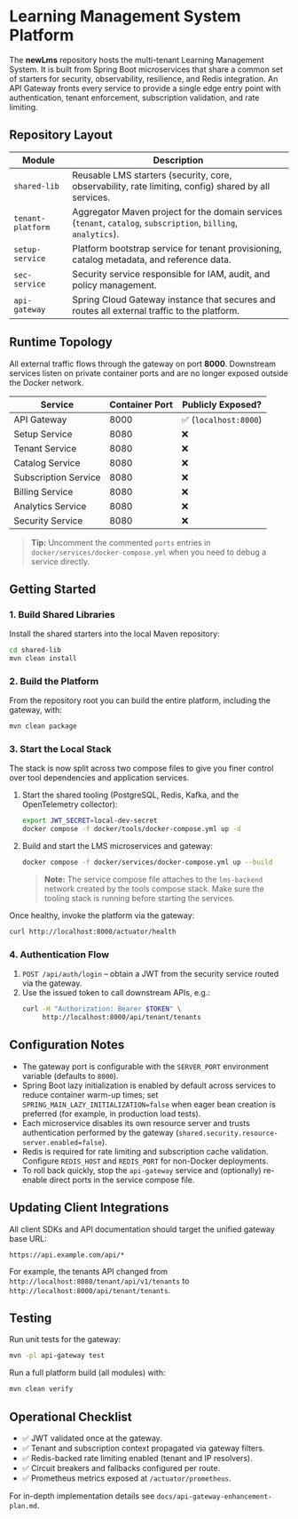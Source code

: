 # Learning Management System Platform

The **newLms** repository hosts the multi-tenant Learning Management System. It is built from
Spring Boot microservices that share a common set of starters for security, observability,
resilience, and Redis integration. An API Gateway fronts every service to provide a single edge
entry point with authentication, tenant enforcement, subscription validation, and rate limiting.

## Repository Layout

| Module | Description |
| ------ | ----------- |
| `shared-lib` | Reusable LMS starters (security, core, observability, rate limiting, config) shared by all services. |
| `tenant-platform` | Aggregator Maven project for the domain services (`tenant`, `catalog`, `subscription`, `billing`, `analytics`). |
| `setup-service` | Platform bootstrap service for tenant provisioning, catalog metadata, and reference data. |
| `sec-service` | Security service responsible for IAM, audit, and policy management. |
| `api-gateway` | Spring Cloud Gateway instance that secures and routes all external traffic to the platform. |

## Runtime Topology

All external traffic flows through the gateway on port **8000**. Downstream services listen on
private container ports and are no longer exposed outside the Docker network.

| Service | Container Port | Publicly Exposed? |
| ------- | -------------- | ---------------- |
| API Gateway | 8000 | ✅ (`localhost:8000`) |
| Setup Service | 8080 | ❌ |
| Tenant Service | 8080 | ❌ |
| Catalog Service | 8080 | ❌ |
| Subscription Service | 8080 | ❌ |
| Billing Service | 8080 | ❌ |
| Analytics Service | 8080 | ❌ |
| Security Service | 8080 | ❌ |

> **Tip:** Uncomment the commented `ports` entries in
> `docker/services/docker-compose.yml` when you need to debug a service directly.

## Getting Started

### 1. Build Shared Libraries

Install the shared starters into the local Maven repository:

```bash
cd shared-lib
mvn clean install
```

### 2. Build the Platform

From the repository root you can build the entire platform, including the gateway, with:

```bash
mvn clean package
```

### 3. Start the Local Stack

The stack is now split across two compose files to give you finer control over tool dependencies
and application services.

1. Start the shared tooling (PostgreSQL, Redis, Kafka, and the OpenTelemetry collector):

   ```bash
   export JWT_SECRET=local-dev-secret
   docker compose -f docker/tools/docker-compose.yml up -d
   ```

2. Build and start the LMS microservices and gateway:

   ```bash
   docker compose -f docker/services/docker-compose.yml up --build
   ```

   > **Note:** The service compose file attaches to the `lms-backend` network created by the tools
   > compose stack. Make sure the tooling stack is running before starting the services.

Once healthy, invoke the platform via the gateway:

```bash
curl http://localhost:8000/actuator/health
```

### 4. Authentication Flow

1. `POST /api/auth/login` – obtain a JWT from the security service routed via the gateway.
2. Use the issued token to call downstream APIs, e.g.:
   ```bash
   curl -H "Authorization: Bearer $TOKEN" \
        http://localhost:8000/api/tenant/tenants
   ```

## Configuration Notes

- The gateway port is configurable with the `SERVER_PORT` environment variable (defaults to `8000`).
- Spring Boot lazy initialization is enabled by default across services to reduce container warm-up times; set
  `SPRING_MAIN_LAZY_INITIALIZATION=false` when eager bean creation is preferred (for example, in production load tests).
- Each microservice disables its own resource server and trusts authentication performed by the
  gateway (`shared.security.resource-server.enabled=false`).
- Redis is required for rate limiting and subscription cache validation. Configure `REDIS_HOST`
  and `REDIS_PORT` for non-Docker deployments.
- To roll back quickly, stop the `api-gateway` service and (optionally) re-enable direct ports in
  the service compose file.

## Updating Client Integrations

All client SDKs and API documentation should target the unified gateway base URL:

```
https://api.example.com/api/*
```

For example, the tenants API changed from `http://localhost:8080/tenant/api/v1/tenants` to
`http://localhost:8000/api/tenant/tenants`.

## Testing

Run unit tests for the gateway:

```bash
mvn -pl api-gateway test
```

Run a full platform build (all modules) with:

```bash
mvn clean verify
```

## Operational Checklist

- ✅ JWT validated once at the gateway.
- ✅ Tenant and subscription context propagated via gateway filters.
- ✅ Redis-backed rate limiting enabled (tenant and IP resolvers).
- ✅ Circuit breakers and fallbacks configured per route.
- ✅ Prometheus metrics exposed at `/actuator/prometheus`.

For in-depth implementation details see `docs/api-gateway-enhancement-plan.md`.
